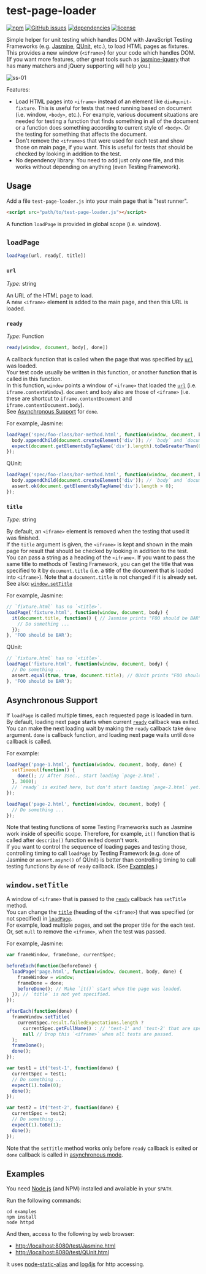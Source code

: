 # test-page-loader

[![npm](https://img.shields.io/npm/v/test-page-loader.svg)](https://www.npmjs.com/package/test-page-loader) [![GitHub issues](https://img.shields.io/github/issues/anseki/test-page-loader.svg)](https://github.com/anseki/test-page-loader/issues) [![dependencies](https://img.shields.io/badge/dependencies-No%20dependency-brightgreen.svg)](package.json) [![license](https://img.shields.io/badge/license-MIT-blue.svg)](LICENSE-MIT)

Simple helper for unit testing which handles DOM with JavaScript Testing Frameworks (e.g. [Jasmine](http://jasmine.github.io/), [QUnit](https://qunitjs.com/), etc.), to load HTML pages as fixtures.  
This provides a new window (`<iframe>`) for your code which handles DOM.  
(If you want more features, other great tools such as [jasmine-jquery](https://github.com/velesin/jasmine-jquery) that has many matchers and jQuery supporting will help you.)

![ss-01](ss-01.png)

Features:

- Load HTML pages into `<iframe>` instead of an element like `div#qunit-fixture`. This is useful for tests that need running based on document (i.e. window, `<body>`, etc.). For example, various document situations are needed for testing a function that finds something in all of the document or a function does something according to current style of `<body>`. Or the testing for something that affects the document.
- Don't remove the `<iframe>`s that were used for each test and show those on main page, if you want. This is useful for tests that should be checked by looking in addition to the test.
- No dependency library. You need to add just only one file, and this works without depending on anything (even Testing Framework).

## Usage

Add a file `test-page-loader.js` into your main page that is "test runner".

```html
<script src="path/to/test-page-loader.js"></script>
```

A function `loadPage` is provided in global scope (i.e. window).

## `loadPage`

```js
loadPage(url, ready[, title])
```

### `url`

*Type:* string

An URL of the HTML page to load.  
A new `<iframe>` element is added to the main page, and then this URL is loaded.

### `ready`

*Type:* Function

```js
ready(window, document, body[, done])
```

A callback function that is called when the page that was specified by [`url`](#url) was loaded.  
Your test code usually be written in this function, or another function that is called in this function.  
In this function, `window` points a window of `<iframe>` that loaded the [`url`](#url) (i.e. `iframe.contentWindow`). `document` and `body` also are those of `<iframe>` (i.e. these are shortcut to `iframe.contentDocument` and `iframe.contentDocument.body`).  
See [Asynchronous Support](#asynchronous-support) for `done`.

For example, Jasmine:

```js
loadPage('spec/foo-class/bar-method.html', function(window, document, body) {
  body.appendChild(document.createElement('div')); // `body` and `document` in `<iframe>`
  expect(document.getElementsByTagName('div').length).toBeGreaterThan(0);
});
```

QUnit:

```js
loadPage('spec/foo-class/bar-method.html', function(window, document, body) {
  body.appendChild(document.createElement('div')); // `body` and `document` in `<iframe>`
  assert.ok(document.getElementsByTagName('div').length > 0);
});
```

### `title`

*Type:* string

By default, an `<iframe>` element is removed when the testing that used it was finished.  
If the `title` argument is given, the `<iframe>` is kept and shown in the main page for result that should be checked by looking in addition to the test.  
You can pass a string as a heading of the `<iframe>`. If you want to pass the same title to methods of Testing Framework, you can get the title that was specified to it by `document.title` (i.e. a title of the document that is loaded into `<iframe>`). Note that a `document.title` is not changed if it is already set.  
See also: [`window.setTitle`](#windowsettitle)

For example, Jasmine:

```js
// `fixture.html` has no `<title>`.
loadPage('fixture.html', function(window, document, body) {
  it(document.title, function() { // Jasmine prints "FOO should be BAR" in result list.
    // Do something ...
  });
}, 'FOO should be BAR');
```

QUnit:

```js
// `fixture.html` has no `<title>`.
loadPage('fixture.html', function(window, document, body) {
  // Do something ...
  assert.equal(true, true, document.title); // QUnit prints "FOO should be BAR" in result list.
}, 'FOO should be BAR');
```

## Asynchronous Support

If `loadPage` is called multiple times, each requested page is loaded in turn.  
By default, loading next page starts when current [`ready`](#ready) callback was exited. You can make the next loading wait by making the `ready` callback take `done` argument. `done` is callback function, and loading next page waits until `done` callback is called.

For example:

```js
loadPage('page-1.html', function(window, document, body, done) {
  setTimeout(function() {
    done(); // After 3sec., start loading `page-2.html`.
  }, 3000);
  // `ready` is exited here, but don't start loading `page-2.html` yet.
});

loadPage('page-2.html', function(window, document, body) {
  // Do something ...
});
```

Note that testing functions of some Testing Frameworks such as Jasmine work inside of specific scope. Therefore, for example, `it()` function that is called after `describe()` function exited doesn't work.  
If you want to control the sequence of loading pages and testing those, controlling timing to call `loadPage` by Testing Framework (e.g. `done` of Jasmine or `assert.async()` of QUnit) is better than controlling timing to call testing functions by `done` of `ready` callback. (See [Examples](#examples).)

## `window.setTitle`

A window of `<iframe>` that is passed to the [`ready`](#ready) callback has `setTitle` method.  
You can change the [`title`](#title) (heading of the `<iframe>`) that was specified (or not specified) in [`loadPage`](#loadpage).  
For example, load multiple pages, and set the proper title for the each test. Or, set `null` to remove the `<iframe>`, when the test was passed.

For example, Jasmine:

```js
var frameWindow, frameDone, currentSpec;

beforeEach(function(beforeDone) {
  loadPage('page.html', function(window, document, body, done) {
    frameWindow = window;
    frameDone = done;
    beforeDone(); // Make `it()` start when the page was loaded.
  }); // `title` is not yet specified.
});

afterEach(function(done) {
  frameWindow.setTitle(
    currentSpec.result.failedExpectations.length ?
      currentSpec.getFullName() : // 'test-1' and 'test-2' that are specified for `it` method.
      null // Drop this `<iframe>` when all tests are passed.
  );
  frameDone();
  done();
});

var test1 = it('test-1', function(done) {
  currentSpec = test1;
  // Do something ...
  expect(1).toBe(0);
  done();
});

var test2 = it('test-2', function(done) {
  currentSpec = test2;
  // Do something ...
  expect(1).toBe(1);
  done();
});
```

Note that the `setTitle` method works only before `ready` callback is exited or `done` callback is called in [asynchronous mode](#asynchronous-support).

## Examples

You need [Node.js](https://nodejs.org/) (and NPM) installed and available in your `$PATH`.

Run the following commands:

```
cd examples
npm install
node httpd
```

And then, access to the following by web browser:

- [http://localhost:8080/test/Jasmine.html](http://localhost:8080/test/Jasmine.html)
- [http://localhost:8080/test/QUnit.html](http://localhost:8080/test/QUnit.html)

It uses [node-static-alias](https://github.com/anseki/node-static-alias) and [log4js](https://github.com/nomiddlename/log4js-node) for http accessing.
